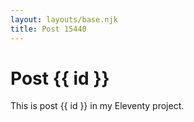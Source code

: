 ```yaml
---
layout: layouts/base.njk
title: Post 15440
---
```


# Post {{ id }}

This is post {{ id }} in my Eleventy project.
